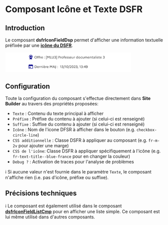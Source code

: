 # Composant Icône et Texte **DSFR**

## Introduction

Le composant **dsfrIconFieldDsp** permet d'afficher une information textuelle préfixée par une **[icône du DSFR](https://www.systeme-de-design.gouv.fr/elements-d-interface/fondamentaux-techniques/icones)**.

<img src="/media/dsfrIconFieldDsp.png" alt="Register" width=400> 


## Configuration

Toute la configuration du composant s'effectue directement dans **Site Builder** au travers des propriétés proposées:
* `Texte` : Contenu du texte principal à afficher
* `Préfixe` : Préfixe du contenu à ajouter (si celui-ci est renseigné)
* `Suffixe` : Suffixe du contenu à ajouter (si celui-ci est renseigné)
* `Icône` : Nom de l'icone DFSR à afficher dans le bouton (e.g. `checkbox-circle-line`)
* `CSS additionnelle` : Classe DSFR à appliquer au composant (e.g. `fr-m-2v`  pour ajouter une marge)
* `CSS de l'icône`: Classe DSFR à appliquer spécifiquement à l'icône (e.g. `fr-text-title--blue-france` pour en changer la couleur)
* `Debug ?` : Activation de traces pour l'analyse de problèmes

ℹ️ Si aucune valeur n'est fournie dans le paramètre `Texte`, le composant n'affiche rien (i.e. pas d'icône, préfixe ou suffixe).


## Précisions techniques

ℹ️ Le composant est également utilisé dans le composant **[dsfrIconFieldListCmp](/help/dsfrIconFieldListCmp.md)** pour en afficher une liste simple. Ce composant est lui même utilisé dans d'autres composants.